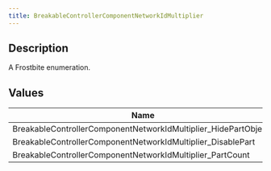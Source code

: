 ```yaml
---
title: BreakableControllerComponentNetworkIdMultiplier
---
```

## Description

A Frostbite enumeration.

## Values

| Name                                                             | Value | Description |
| ---------------------------------------------------------------- | ----- | ----------- |
| BreakableControllerComponentNetworkIdMultiplier\_HidePartObjects | 0     |             |
| BreakableControllerComponentNetworkIdMultiplier\_DisablePart     | 1     |             |
| BreakableControllerComponentNetworkIdMultiplier\_PartCount       | 2     |             |
